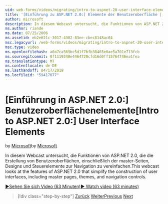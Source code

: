 ```yaml
---
uid: web-forms/videos/migrating/intro-to-aspnet-20-user-interface-elements
title: '[Einführung zu ASP.NET 2.0:] Elemente der Benutzeroberfläche | Microsoft-Dokumentation'
author: microsoft
description: In diesem Webcast untersucht, die Funktionen von ASP.NET 2.0, die die Erstellung von Benutzeroberflächen, einschließlich der master-Seiten, Designs und Steuerelemente zur Navigation zu vereinfachen.
ms.author: riande
ms.date: 07/25/2006
ms.assetid: eb2e621c-3017-4382-83ee-cbec8148ac04
msc.legacyurl: /web-forms/videos/migrating/intro-to-aspnet-20-user-interface-elements
msc.type: video
ms.openlocfilehash: a0a7ca569bc5d1f7bfb38465e0ae5a701e713fcb
ms.sourcegitcommit: 0f1119340e4464720cfd16d0ff15764746ea1fea
ms.translationtype: MT
ms.contentlocale: de-DE
ms.lasthandoff: 04/17/2019
ms.locfileid: "59417077"
---
```

# <a name="intro-to-aspnet-20-user-interface-elements"></a><span data-ttu-id="4c2f7-103">[Einführung in ASP.NET 2.0:] Benutzeroberflächenelemente</span><span class="sxs-lookup"><span data-stu-id="4c2f7-103">[Intro to ASP.NET 2.0:] User Interface Elements</span></span>

<span data-ttu-id="4c2f7-104">by [Microsoft](https://github.com/microsoft)</span><span class="sxs-lookup"><span data-stu-id="4c2f7-104">by [Microsoft](https://github.com/microsoft)</span></span>

<span data-ttu-id="4c2f7-105">In diesem Webcast untersucht, die Funktionen von ASP.NET 2.0, die die Erstellung von Benutzeroberflächen, einschließlich der master-Seiten, Designs und Steuerelemente zur Navigation zu vereinfachen.</span><span class="sxs-lookup"><span data-stu-id="4c2f7-105">This webcast looks at the features of ASP.NET 2.0 that simplify the construction of user interfaces, including master pages, themes, and navigation controls.</span></span>

[<span data-ttu-id="4c2f7-106">&#9654;Sehen Sie sich Video (63 Minuten)</span><span class="sxs-lookup"><span data-stu-id="4c2f7-106">&#9654; Watch video (63 minutes)</span></span>](https://channel9.msdn.com/Blogs/ASP-NET-Site-Videos/intro-to-aspnet-20-user-interface-elements)

> [!div class="step-by-step"]
> <span data-ttu-id="4c2f7-107">[Zurück](intro-to-aspnet-20-aspnet-20-fundamentals.md)
> [Weiter](migrating-from-classic-asp-to-aspnet.md)</span><span class="sxs-lookup"><span data-stu-id="4c2f7-107">[Previous](intro-to-aspnet-20-aspnet-20-fundamentals.md)
[Next](migrating-from-classic-asp-to-aspnet.md)</span></span>
